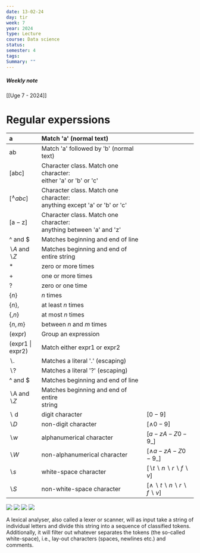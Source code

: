 ```yaml
---
date: 13-02-24
day: tir
week: 7
year: 2024
type: Lecture
course: Data science
status: 
semester: 4
tags:
Summary: ""
---
```

##### Weekly note
[[Uge 7 - 2024]]

# Regular experssions
| $\mathrm{a}$ | Match 'a' (normal text) |  |
| :--- | :--- | ---- |
| $\mathrm{ab}$ | Match 'a' followed by 'b' (normal text) |  |
| $[\mathrm{abc}]$ | Character class. Match one character: <br> either 'a' or 'b' or 'c' |  |
| $\left[{ }^{\wedge} a b c\right]$ | Character class. Match one character: <br> anything except 'a' or 'b' or 'c' |  |
| $[\mathrm{a}-\mathrm{z}]$ | Character class. Match one character: <br> anything between 'a' and 'z' |  |
| ^ and $\$$ | Matches beginning and end of line |  |
| $\backslash A$ and $\backslash Z$ | Matches beginning and end of entire string |  |
| $*$ | zero or more times |  |
| + | one or more times |  |
| $?$ | zero or one time |  |
| $\{n\}$ | $n$ times |  |
| $\{n\}$, | at least $n$ times |  |
| $\{, n\}$ | at most $n$ times |  |
| $\{n, m\}$ | between $n$ and $m$ times |  |
| (expr) | Group an expression |  |
| (expr1 \| <br> expr2) | Match either expr1 or expr2 |  |
| $\backslash$. | Matches a literal '.' (escaping) |  |
| $\backslash ?$ | Matches a literal '?' (escaping) |  |
| ^ and $\$$ | Matches beginning and end of line |  |
| $\backslash \mathrm{A}$ and $\backslash Z$ | Matches beginning and end of entire <br> string |  |
| $\backslash$ d | digit character | $[0-9]$ |
| $\backslash D$ | non-digit character | $[\wedge 0-9]$ |
| $\backslash w$ | alphanumerical character | $\left[a-z A-Z 0-9 \_\right]$ |
| $\backslash W$ | non-alphanumerical character | $\left[\wedge a-z A-Z 0-9 \_\right]$ |
| $\backslash s$ | white-space character | $[\backslash t \backslash n \backslash r \backslash f \backslash v]$ |
| $\backslash S$ | non-white-space character | $[\wedge \backslash t \backslash n \backslash r \backslash f \backslash v]$ |


![](https://i.imgur.com/24MhhT0.png)
![](https://i.imgur.com/O2UzQeW.png)
![](https://i.imgur.com/Z4MCvso.png)
![](https://i.imgur.com/Yn5BCzy.png)

A lexical analyser, also called a lexer or scanner, will as input take a string of individual letters and divide this string into a sequence of classified tokens. Additionally, it will filter out whatever separates the tokens (the so-called white-space), i.e., lay-out characters (spaces, newlines etc.) and comments.